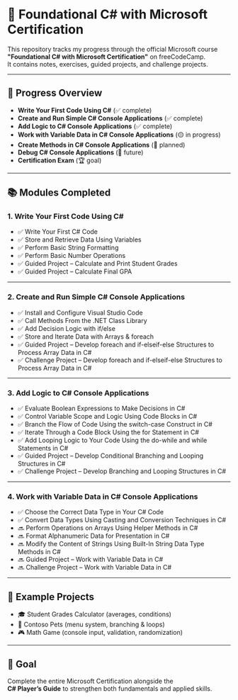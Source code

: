 # 📘 Foundational C# with Microsoft Certification

This repository tracks my progress through the official Microsoft course  
**"Foundational C# with Microsoft Certification"** on freeCodeCamp.  
It contains notes, exercises, guided projects, and challenge projects.

---

## 🧩 Progress Overview
- **Write Your First Code Using C#** (✅ complete)  
- **Create and Run Simple C# Console Applications** (✅ complete)  
- **Add Logic to C# Console Applications** (✅ complete)  
- **Work with Variable Data in C# Console Applications** (🟡 in progress)  
- **Create Methods in C# Console Applications** (🚀 planned)  
- **Debug C# Console Applications** (🏹 future)  
- **Certification Exam** (🏆 goal)

---

## 📚 Modules Completed

### 1. Write Your First Code Using C#
- ✅ Write Your First C# Code  
- ✅ Store and Retrieve Data Using Variables  
- ✅ Perform Basic String Formatting  
- ✅ Perform Basic Number Operations  
- ✅ Guided Project – Calculate and Print Student Grades  
- ✅ Guided Project – Calculate Final GPA  

---

### 2. Create and Run Simple C# Console Applications
- ✅ Install and Configure Visual Studio Code  
- ✅ Call Methods From the .NET Class Library  
- ✅ Add Decision Logic with if/else  
- ✅ Store and Iterate Data with Arrays & foreach  
- ✅ Guided Project – Develop foreach and if-elseif-else Structures to Process Array Data in C#  
- ✅ Challenge Project – Develop foreach and if-elseif-else Structures to Process Array Data in C#  

---

### 3. Add Logic to C# Console Applications
- ✅ Evaluate Boolean Expressions to Make Decisions in C#  
- ✅ Control Variable Scope and Logic Using Code Blocks in C#  
- ✅ Branch the Flow of Code Using the switch-case Construct in C#  
- ✅ Iterate Through a Code Block Using the for Statement in C#  
- ✅ Add Looping Logic to Your Code Using the do-while and while Statements in C#  
- ✅ Guided Project – Develop Conditional Branching and Looping Structures in C#  
- ✅ Challenge Project – Develop Branching and Looping Structures in C#  

---

### 4. Work with Variable Data in C# Console Applications
- ✅ Choose the Correct Data Type in Your C# Code  
- ✅ Convert Data Types Using Casting and Conversion Techniques in C#  
- 🔜 Perform Operations on Arrays Using Helper Methods in C#  
- 🔜 Format Alphanumeric Data for Presentation in C#  
- 🔜 Modify the Content of Strings Using Built-In String Data Type Methods in C#  
- 🔜 Guided Project – Work with Variable Data in C#  
- 🔜 Challenge Project – Work with Variable Data in C#  

---

## 🏹 Example Projects
- 🎓 Student Grades Calculator (averages, conditions)  
- 🐶 Contoso Pets (menu system, branching & loops)  
- 🎮 Math Game (console input, validation, randomization)  

---

## 🎯 Goal
Complete the entire Microsoft Certification alongside the  
**C# Player’s Guide** to strengthen both fundamentals and applied skills.
